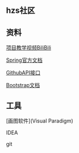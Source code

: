 ## hzs社区

## 资料

[项目教学视频BiliBili](https://www.bilibili.com/video/av65117012?p=4) 

[Spring官方文档](https://spring.io/guides/gs/serving-web-content/)

[GithubAPI接口](https://developer.github.com/apps/building-oauth-apps/creating-an-oauth-app/)

[Bootstrap文档](https://www.bootcss.com/)
## 工具
[画图软件](Visual Paradigm)

IDEA
 
 git
